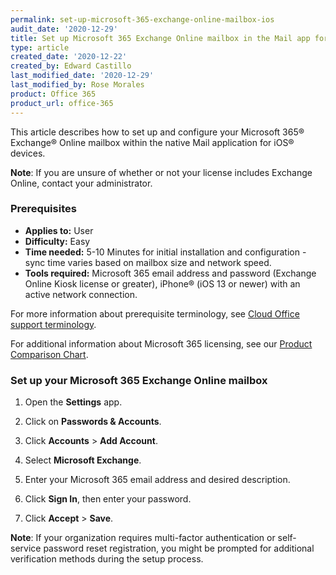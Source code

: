 ```yaml
---
permalink: set-up-microsoft-365-exchange-online-mailbox-ios
audit_date: '2020-12-29'
title: Set up Microsoft 365 Exchange Online mailbox in the Mail app for iOS
type: article
created_date: '2020-12-22'
created_by: Edward Castillo
last_modified_date: '2020-12-29'
last_modified_by: Rose Morales
product: Office 365
product_url: office-365
---
```



This article describes how to set up and configure your Microsoft 365&reg;
Exchange&reg; Online mailbox within the native Mail application for iOS&reg;
devices.

**Note**: If you are unsure of whether or not your license includes Exchange
Online, contact your administrator.

### Prerequisites

- **Applies to:** User
- **Difficulty:** Easy
- **Time needed:** 5-10 Minutes for initial installation and configuration -
  sync time varies based on mailbox size and network speed.
- **Tools required:** Microsoft 365 email address and password (Exchange Online
  Kiosk license or greater), iPhone&reg; (iOS 13 or newer) with an active
  network connection.

For more information about prerequisite terminology, see [Cloud Office support terminology](/how-to/cloud-office-support-terminology).

For additional information about Microsoft 365 licensing, see our [Product Comparison Chart](https://www.rackspace.com/sites/default/files/2020-06/Rackspace-Data-Sheet-Microsoft-365-Plans-and-Pricing-Sheet-CLO-TSK-1487.pdf).

### Set up your Microsoft 365 Exchange Online mailbox

1. Open the **Settings** app.

2. Click on **Passwords & Accounts**.

3. Click **Accounts** > **Add Account**.

4. Select **Microsoft Exchange**.

5. Enter your Microsoft 365 email address and desired description.

6. Click **Sign In**, then enter your password.

7. Click **Accept** > **Save**.

**Note**: If your organization requires multi-factor authentication or
self-service password reset registration, you might be prompted for additional
verification methods during the setup process.
